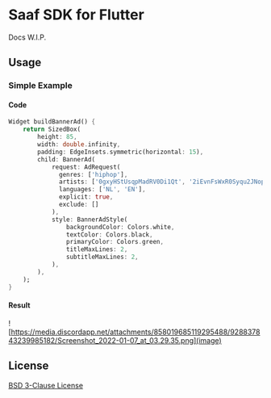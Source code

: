 # Saaf SDK for Flutter

Docs W.I.P.

## Usage

### Simple Example

#### Code

```dart
Widget buildBannerAd() {
    return SizedBox(
        height: 85,
        width: double.infinity,
        padding: EdgeInsets.symmetric(horizontal: 15),
        child: BannerAd(
            request: AdRequest(
              genres: ['hiphop'],
              artists: ['0gxyHStUsqpMadRV0Di1Qt', '2iEvnFsWxR0Syqu2JNopAd'],
              languages: ['NL', 'EN'],
              explicit: true,
              exclude: []
            ),
            style: BannerAdStyle(
                backgroundColor: Colors.white,
                textColor: Colors.black,
                primaryColor: Colors.green,
                titleMaxLines: 2,
                subtitleMaxLines: 2,
            ),
        ),
    );
}
```

#### Result

![https://media.discordapp.net/attachments/858019685119295488/928837843239985182/Screenshot_2022-01-07_at_03.29.35.png](image)

## License

[BSD 3-Clause License](./LICENSE)
